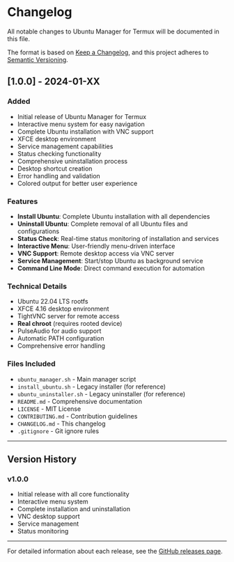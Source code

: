 # Changelog

All notable changes to Ubuntu Manager for Termux will be documented in this file.

The format is based on [Keep a Changelog](https://keepachangelog.com/en/1.0.0/),
and this project adheres to [Semantic Versioning](https://semver.org/spec/v2.0.0.html).

## [1.0.0] - 2024-01-XX

### Added
- Initial release of Ubuntu Manager for Termux
- Interactive menu system for easy navigation
- Complete Ubuntu installation with VNC support
- XFCE desktop environment
- Service management capabilities
- Status checking functionality
- Comprehensive uninstallation process
- Desktop shortcut creation
- Error handling and validation
- Colored output for better user experience

### Features
- **Install Ubuntu**: Complete Ubuntu installation with all dependencies
- **Uninstall Ubuntu**: Complete removal of all Ubuntu files and configurations
- **Status Check**: Real-time status monitoring of installation and services
- **Interactive Menu**: User-friendly menu-driven interface
- **VNC Support**: Remote desktop access via VNC server
- **Service Management**: Start/stop Ubuntu as background service
- **Command Line Mode**: Direct command execution for automation

### Technical Details
- Ubuntu 22.04 LTS rootfs
- XFCE 4.16 desktop environment
- TightVNC server for remote access
- **Real chroot** (requires rooted device)
- PulseAudio for audio support
- Automatic PATH configuration
- Comprehensive error handling

### Files Included
- `ubuntu_manager.sh` - Main manager script
- `install_ubuntu.sh` - Legacy installer (for reference)
- `ubuntu_uninstaller.sh` - Legacy uninstaller (for reference)
- `README.md` - Comprehensive documentation
- `LICENSE` - MIT License
- `CONTRIBUTING.md` - Contribution guidelines
- `CHANGELOG.md` - This changelog
- `.gitignore` - Git ignore rules

---

## Version History

### v1.0.0
- Initial release with all core functionality
- Interactive menu system
- Complete installation and uninstallation
- VNC desktop support
- Service management
- Status monitoring

---

For detailed information about each release, see the [GitHub releases page](https://github.com/yourusername/ubuntu-manager-termux/releases). 